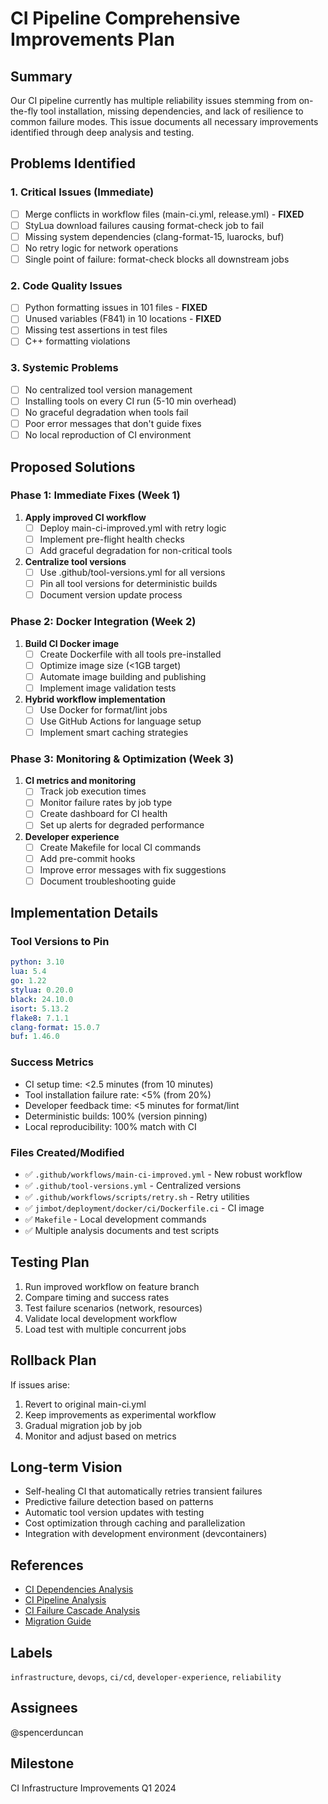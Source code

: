 # CI Pipeline Comprehensive Improvements Plan

## Summary
Our CI pipeline currently has multiple reliability issues stemming from on-the-fly tool installation, missing dependencies, and lack of resilience to common failure modes. This issue documents all necessary improvements identified through deep analysis and testing.

## Problems Identified

### 1. Critical Issues (Immediate)
- [ ] Merge conflicts in workflow files (main-ci.yml, release.yml) - **FIXED**
- [ ] StyLua download failures causing format-check job to fail
- [ ] Missing system dependencies (clang-format-15, luarocks, buf)
- [ ] No retry logic for network operations
- [ ] Single point of failure: format-check blocks all downstream jobs

### 2. Code Quality Issues
- [ ] Python formatting issues in 101 files - **FIXED**
- [ ] Unused variables (F841) in 10 locations - **FIXED**
- [ ] Missing test assertions in test files
- [ ] C++ formatting violations

### 3. Systemic Problems
- [ ] No centralized tool version management
- [ ] Installing tools on every CI run (5-10 min overhead)
- [ ] No graceful degradation when tools fail
- [ ] Poor error messages that don't guide fixes
- [ ] No local reproduction of CI environment

## Proposed Solutions

### Phase 1: Immediate Fixes (Week 1)
1. **Apply improved CI workflow**
   - [ ] Deploy main-ci-improved.yml with retry logic
   - [ ] Implement pre-flight health checks
   - [ ] Add graceful degradation for non-critical tools

2. **Centralize tool versions**
   - [ ] Use .github/tool-versions.yml for all versions
   - [ ] Pin all tool versions for deterministic builds
   - [ ] Document version update process

### Phase 2: Docker Integration (Week 2)
1. **Build CI Docker image**
   - [ ] Create Dockerfile with all tools pre-installed
   - [ ] Optimize image size (<1GB target)
   - [ ] Automate image building and publishing
   - [ ] Implement image validation tests

2. **Hybrid workflow implementation**
   - [ ] Use Docker for format/lint jobs
   - [ ] Use GitHub Actions for language setup
   - [ ] Implement smart caching strategies

### Phase 3: Monitoring & Optimization (Week 3)
1. **CI metrics and monitoring**
   - [ ] Track job execution times
   - [ ] Monitor failure rates by job type
   - [ ] Create dashboard for CI health
   - [ ] Set up alerts for degraded performance

2. **Developer experience**
   - [ ] Create Makefile for local CI commands
   - [ ] Add pre-commit hooks
   - [ ] Improve error messages with fix suggestions
   - [ ] Document troubleshooting guide

## Implementation Details

### Tool Versions to Pin
```yaml
python: 3.10
lua: 5.4
go: 1.22
stylua: 0.20.0
black: 24.10.0
isort: 5.13.2
flake8: 7.1.1
clang-format: 15.0.7
buf: 1.46.0
```

### Success Metrics
- CI setup time: <2.5 minutes (from 10 minutes)
- Tool installation failure rate: <5% (from 20%)
- Developer feedback time: <5 minutes for format/lint
- Deterministic builds: 100% (version pinning)
- Local reproducibility: 100% match with CI

### Files Created/Modified
- ✅ `.github/workflows/main-ci-improved.yml` - New robust workflow
- ✅ `.github/tool-versions.yml` - Centralized versions
- ✅ `.github/workflows/scripts/retry.sh` - Retry utilities
- ✅ `jimbot/deployment/docker/ci/Dockerfile.ci` - CI image
- ✅ `Makefile` - Local development commands
- ✅ Multiple analysis documents and test scripts

## Testing Plan
1. Run improved workflow on feature branch
2. Compare timing and success rates
3. Test failure scenarios (network, resources)
4. Validate local development workflow
5. Load test with multiple concurrent jobs

## Rollback Plan
If issues arise:
1. Revert to original main-ci.yml
2. Keep improvements as experimental workflow
3. Gradual migration job by job
4. Monitor and adjust based on metrics

## Long-term Vision
- Self-healing CI that automatically retries transient failures
- Predictive failure detection based on patterns
- Automatic tool version updates with testing
- Cost optimization through caching and parallelization
- Integration with development environment (devcontainers)

## References
- [CI Dependencies Analysis](CI_DEPENDENCIES_ANALYSIS.md)
- [CI Pipeline Analysis](ci-pipeline-analysis.md)
- [CI Failure Cascade Analysis](ci-failure-cascade-analysis.md)
- [Migration Guide](CI_MIGRATION_GUIDE.md)

## Labels
`infrastructure`, `devops`, `ci/cd`, `developer-experience`, `reliability`

## Assignees
@spencerduncan

## Milestone
CI Infrastructure Improvements Q1 2024